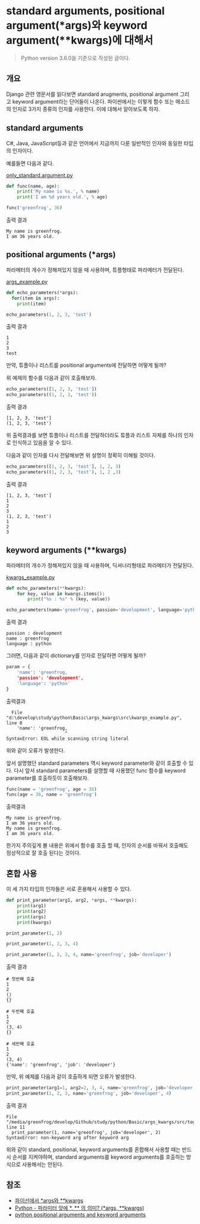 # standard arguments, positional argument(*args)와 keyword argument(**kwargs)에 대해서

> Python version 3.6.0을 기준으로 작성된 글이다.

## 개요

Django 관련 영문서를 읽다보면 standard arugments, positional argument 그리고 keyword argument라는 단어들이 나온다. 
파이썬에서는 이렇게 함수 또는 메소드의 인자로 3가지 종류의 인자를 사용한다. 
이에 대해서 알아보도록 하자.

## standard arguments

C#, Java, JavaScript등과 같은 언어에서 지금까지 다룬 일반적인 인자와 동일한 타입의 인자이다. 

예를들면 다음과 같다. 

[only_standard.argument.py](./src/only_standard.argument.py)

```python
def func(name, age):
    print('My name is %s.', % name)
    print('I am %d years old.', % age)

func('greenfrog', 36)
```
출력 결과
```
My name is greenfrog.
I am 36 years old.
```

## positional arguments (*args)

파라메터의 개수가 정해져있지 않을 때 사용하며, 튜플형태로 파라메터가 전달된다.

[args_example.py](./src/args_example.py)

```python
def echo_parameters(*args):
  for(item in args):
    print(item)

echo_parameters(1, 2, 3, 'test')
```
출력 결과
```
1   
2
3
test
```

만약, 튜플이나 리스트를 positional arguments에 전달하면 어떻게 될까?

위 예제의 함수를 다음과 같이 호출해보자. 

```python
echo_parameters([1, 2, 3, 'test'])
echo_parameters((1, 2, 3, 'test'))
```

출력 결과
```
[1, 2, 3, 'test']
(1, 2, 3, 'test')
```

위 출력결과를 보면 튜플이나 리스트를 전달하더라도 튜플과 리스트 자체를 하나의 인자로 인식하고 있음을 알 수 있다. 

다음과 같이 인자를 다시 전달해보면 위 설명이 정확히 이해될 것이다. 

```python
echo_parameters([1, 2, 3, 'test'], 1, 2, 3)
echo_parameters((1, 2, 3, 'test'), 1, 2 ,3)
```
출력 결과
```
[1, 2, 3, 'test']
1
2
3
(1, 2, 3, 'test')
1
2
3
```

## keyword arguments (**kwargs)

파라메터의 개수가 정해져있지 않을 때 사용하며, 딕셔너리형태로 파라메터가 전달된다.

[kwargs_example.py](./src/kwargs_example.py)

```python
def echo_parameters(**kwargs):
    for key, value in kwargs.items():
        print("%s : %s" % (key, value))

echo_parameters(name='greenfrog', passion='development', language='python')
```

출력 결과
```
passion : development
name : greenfrog
language : python
```

그러면, 다음과 같이 dictionary를 인자로 전달하면 어떻게 될까?

```python
param = {
    'name': 'greenfrog,
    'passion': 'development',
    'language': 'python'
}
```
출력결과
```
  File "d:\develop\study\python\Basic\args_kwargs\src\kwargs_example.py", line 8
    'name': 'greenfrog,
                      ^
SyntaxError: EOL while scanning string literal
```

위와 같이 오류가 발생한다. 

앞서 설명했던 standard parameters 역시 keyword parameter와 같이 호출할 수 있다. 다시 앞서 standard parameters를 설명할 때 사용했던 func 함수를 keyword parameter를 호출하듯이 호출해보자. 

```python
func(name = 'greenfrog', age = 36)
func(age = 36, name = 'greenfrog')
```
출력결과
```
My name is greenfrog.
I am 36 years old.
My name is greenfrog.
I am 36 years old.
```
한가지 주의깊게 볼 내용은 위에서 함수를 호출 할 때, 인자의 순서를 바꿔서 호출해도 정상적으로 잘 호출 된다는 것이다. 

## 혼합 사용

이 세 가지 타입의 인자들은 서로 혼용해서 사용할 수 있다.

```python
def print_parameter(arg1, arg2, *args, **kwargs):
    print(arg1)
    print(arg2)
    print(args)
    print(kwargs)

print_parameter(1, 2)

print_parameter(1, 2, 3, 4)

print_parameter(1, 2, 3, 4, name='greenfrog', job='developer')

```

출력 결과
```
# 첫번째 호출
1
2
()
{}

# 두번째 호출
1
2
(3, 4)
{}

# 세번째 호출
1
2
(3, 4)
{'name': 'greenfrog', 'job': 'developer'}

```

만약, 위 예제를 다음과 같이 호출하게 되면 오류가 발생한다.

```python
print_parameter(arg1=1, arg2=2, 3, 4, name='greenfrog', job='developer')
print_parameter(1, 2, 3, name='greenfrog', job='developer', 4)
```

출력 결과

```
File "/media/greenfrog/develop/Github/study/python/Basic/args_kwargs/src/together_example.py", line 11
  print_parameter(1, name='greenfrog', job='developer', 2)
SyntaxError: non-keyword arg after keyword arg
```

위와 같이 standard, positional, keyword arguments를 혼합해서 사용할 때는 반드시 순서를 지켜야하며, standard arguments를 keyword arguments를 호출하는 방식으로 사용해서는 안된다.

## 참조

* [파이선에서 *args와 **kwargs](http://arsviator.blogspot.kr/2015/04/args-kwargs.html)
* [Python - 파라미터 앞에 *, ** 의 의미? (*args, **kwargs)](http://jhproject.tistory.com/109)
* [python positional arguments and keyword arguments](http://sys-exit.blogspot.kr/2013/07/python-positional-arguments-and-keyword.html)